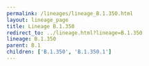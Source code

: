 ```yaml
---
permalink: /lineages/lineage_B.1.350.html
layout: lineage_page
title: Lineage B.1.350
redirect_to: ../lineage.html?lineage=B.1.350
lineage: B.1.350
parent: B.1
children: ['B.1.350', 'B.1.350.1']
---
```

